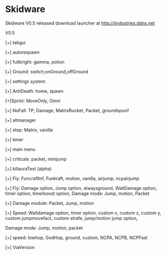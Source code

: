 # Skidware
Skidware V0.5 released download launcher at http://jindustries.ddns.net

V0.5

[+] tabgui

[+] autorespawn

[+] fullbright: gamma, potion

[+] Ground: switch,onGround,offGround

[+] settings system 

[+] AntiDeath: home, spawn 

[+]Sprint: MoveOnly, Omni

[+] NoFall: TP, Damage, MatrixBucket, Packet, groundspoof

[+] altmanager

[+] step: Matrix, vanilla

[+] timer

[+] main menu

[+] criticals: packet, minijump

[+] killauraTest (alpha)

[+] Fly: FuncraftInf, Funkraft, motion, vanilla, airjump, ncpairjump

[+] Fly: Damage option, Jump option, alwaysground, WaitDamage option, timer option, timerboost option, Damage mode: Jump, motion, Packet

[+] Damage module: Packet, Jump, motion

[+] Speed: Waitdamage option, timer option, custom x, custom z, custom y, custom jumpmovefact, custom strafe, jump/motion jump option,

Damage mode: Jump, motion, packet

[+] speed: lowhop, GodHop, ground, custom, NCPA, NCPB, NCPFast

[+] ViaVersion



